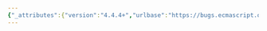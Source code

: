 ```yaml
---
{"_attributes":{"version":"4.4.4+","urlbase":"https://bugs.ecmascript.org/","maintainer":"dherman@mozilla.com"},"bug":{"bug_id":1696,"creation_ts":"2013-08-01 13:49:00 -0700","short_desc":"15.5.*: misc typos","delta_ts":"2013-08-23 08:23:46 -0700","product":"Draft for 6th Edition","component":"editorial issue","version":"Rev 16: July 15, 2013 Draft","rep_platform":"All","op_sys":"All","bug_status":"RESOLVED","resolution":"FIXED","priority":"Normal","bug_severity":"minor","everconfirmed":true,"reporter":{"uid":"jmdyck","name":"Michael Dyck"},"assigned_to":{"uid":"allen","name":"Allen Wirfs-Brock"},"long_desc":[{"commentid":4688,"comment_count":0,"who":{"uid":"jmdyck","name":"Michael Dyck"},"bug_when":"2013-08-01 13:49:41 -0700","thetext":"15.5.2.4 / step 8\n    Let literalSegments be ToUint(len).\n\n'ToUint' is not defined. Change to 'ToUint32'?\n(= bug 492)\n\n---\n\n15.5.3.11 / step 8.a\n    Let replValue be the result of calling the [[Call]] internal methods ...\n\ns|methods|method|\n\n---\n\n15.5.3.11 / step 11\n    ... the String formed by concatenating ..., replString, and ...\n\n'replString' is not defined. s|replString|replStr|\n\n---\n\n15.5.3.14 / step 14.a\n15.5.3.14 / step 15.c\n15.5.3.14 / step 17.c.ii.2\n15.5.3.14 / step 19\n    Let status be the result of [[DefineOwnProperty]] internal method of A ...\n\nAfter \"result of\", insert \"calling the\".\n\n---\n\n15.5.3.14 / step 17.a\n    Let e be the result of SplitMatch(S, q, R).\n15.5.3.14 / Runtime Semantics: SplitMatch Abstract Operation / para 1\n    The abstract operation SplitMatch takes three parameters ...\n\n'SplitMatch' is italicized. Change it to upright.\n\n---\n\n15.5.3.22 / step 10\n15.5.3.23 / step 10\n    Let searchLength be the number of elements in searchString.\n\n15.5.3.22 / step 12\n15.5.3.23 / step 13\n    ...  the full element sequence of searchString, ...\n\ns|searchString|searchStr|"},{"commentid":4691,"comment_count":1,"who":{"uid":"allen","name":"Allen Wirfs-Brock"},"bug_when":"2013-08-01 17:12:40 -0700","thetext":"fixed in rev17 editor's draft"},{"commentid":5204,"comment_count":2,"who":{"uid":"allen","name":"Allen Wirfs-Brock"},"bug_when":"2013-08-23 08:23:46 -0700","thetext":"fixed in rev17, August 23, 2013 draft"}]}}
---
```

